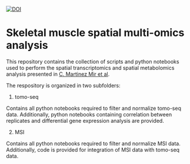 
[![DOI](https://zenodo.org/badge/760479223.svg)](https://zenodo.org/doi/10.5281/zenodo.13789404)

# Skeletal muscle spatial multi-omics analysis

This repository contains the collection of scripts and python notebooks used to perform the spatial transcriptomics and spatial metabolomics analysis presented in [C. Martinez Mir et al](). 

The respository is organized in two subfolders:

1. tomo-seq

Contains all python notebooks required to filter and normalize tomo-seq data. Additionally, python notebooks containing correlation between replicates and differential gene expression analysis are provided.

2. MSI

Contains all python notebooks required to filter and normalize MSI data. Additionally, code is provided for integration of MSI data with tomo-seq data.
